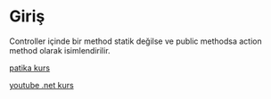 # Giriş

Controller içinde bir method statik değilse ve public methodsa action method olarak isimlendirilir.

[patika kurs](https://academy.patika.dev/courses/net-core)

[youtube .net kurs](https://youtube.com/playlist?list=PLdo4fOcmZ0oW8nviYduHq7bmKode-p8Wy)

